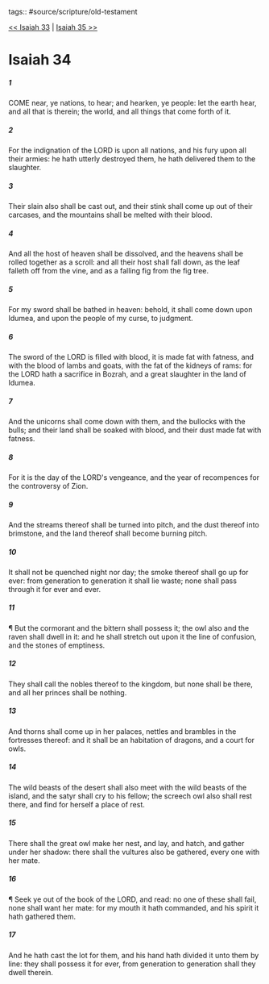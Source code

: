 tags:: #source/scripture/old-testament

[<< Isaiah 33](old-testament/23_Isaiah/Isaiah_33.md) | [Isaiah 35 >>](old-testament/23_Isaiah/Isaiah_35.md)

# Isaiah 34

##### 1

COME near, ye nations, to hear; and hearken, ye people: let the earth hear, and all that is therein; the world, and all things that come forth of it.

##### 2

For the indignation of the LORD is upon all nations, and his fury upon all their armies: he hath utterly destroyed them, he hath delivered them to the slaughter.

##### 3

Their slain also shall be cast out, and their stink shall come up out of their carcases, and the mountains shall be melted with their blood.

##### 4

And all the host of heaven shall be dissolved, and the heavens shall be rolled together as a scroll: and all their host shall fall down, as the leaf falleth off from the vine, and as a falling fig from the fig tree.

##### 5

For my sword shall be bathed in heaven: behold, it shall come down upon Idumea, and upon the people of my curse, to judgment.

##### 6

The sword of the LORD is filled with blood, it is made fat with fatness, and with the blood of lambs and goats, with the fat of the kidneys of rams: for the LORD hath a sacrifice in Bozrah, and a great slaughter in the land of Idumea.

##### 7

And the unicorns shall come down with them, and the bullocks with the bulls; and their land shall be soaked with blood, and their dust made fat with fatness.

##### 8

For it is the day of the LORD's vengeance, and the year of recompences for the controversy of Zion.

##### 9

And the streams thereof shall be turned into pitch, and the dust thereof into brimstone, and the land thereof shall become burning pitch.

##### 10

It shall not be quenched night nor day; the smoke thereof shall go up for ever: from generation to generation it shall lie waste; none shall pass through it for ever and ever.

##### 11

¶ But the cormorant and the bittern shall possess it; the owl also and the raven shall dwell in it: and he shall stretch out upon it the line of confusion, and the stones of emptiness.

##### 12

They shall call the nobles thereof to the kingdom, but none shall be there, and all her princes shall be nothing.

##### 13

And thorns shall come up in her palaces, nettles and brambles in the fortresses thereof: and it shall be an habitation of dragons, and a court for owls.

##### 14

The wild beasts of the desert shall also meet with the wild beasts of the island, and the satyr shall cry to his fellow; the screech owl also shall rest there, and find for herself a place of rest.

##### 15

There shall the great owl make her nest, and lay, and hatch, and gather under her shadow: there shall the vultures also be gathered, every one with her mate.

##### 16

¶ Seek ye out of the book of the LORD, and read: no one of these shall fail, none shall want her mate: for my mouth it hath commanded, and his spirit it hath gathered them.

##### 17

And he hath cast the lot for them, and his hand hath divided it unto them by line: they shall possess it for ever, from generation to generation shall they dwell therein.
